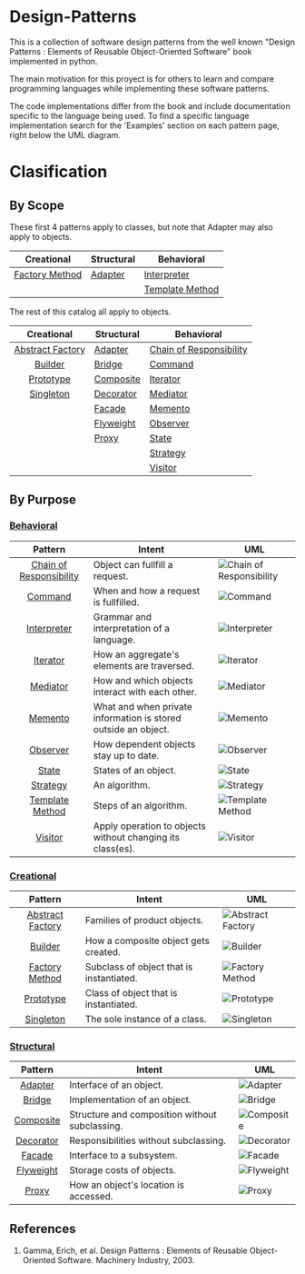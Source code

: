 # Design-Patterns
This is a collection of software design patterns from the well known "Design Patterns : Elements of Reusable Object-Oriented Software" book implemented in python.

The main motivation for this proyect is for others to learn and compare programming languages while implementing these software patterns.

The code implementations differ from the book and include documentation specific to the language being used. To find a specific language implementation search for the 'Examples' section on each pattern page, right below the UML diagram.

# Clasification

## By Scope

These first 4 patterns apply to classes, but note that Adapter may also apply to objects.

Creational           | Structural   | Behavioral
:------------------: | ------------ | -------------------
[Factory Method][13] | [Adapter][5] | [Interpreter][15]
|                    |              | [Template Method][25]

The rest of this catalog all apply to objects.

Creational            | Structural      | Behavioral
:-------------------: | --------------- | -------------------
[Abstract Factory][4] | [Adapter][5]    | [Chain of Responsibility][8]
[Builder][7]          | [Bridge][6]     | [Command][9]
[Prototype][20]       | [Composite][10] | [Iterator][16]
[Singleton][22]       | [Decorator][11] | [Mediator][17]
|                     | [Facade][12]    | [Memento][18]
|                     | [Flyweight][14] | [Observer][19]
|                     | [Proxy][21]     | [State][23]
|                     |                 | [Strategy][24]
|                     |                 | [Visitor][26]

## By Purpose
### [Behavioral][1]
Pattern                      | Intent | UML
:--------------------------: | ------ | ------
[Chain of Responsibility][8] | Object can fullfill a request.                                 | ![Chain of Responsibility][31]
[Command][9]                 | When and how a request is fullfilled.                          | ![Command][32]
[Interpreter][15]            | Grammar and interpretation of a language.                      | ![Interpreter][38]
[Iterator][16]               | How an aggregate's elements are traversed.                     | ![Iterator][39]
[Mediator][17]               | How and which objects interact with each other.                | ![Mediator][40]
[Memento][18]                | What and when private information is stored outside an object. | ![Memento][41]
[Observer][19]               | How dependent objects stay up to date.                         | ![Observer][42]
[State][23]                  | States of an object.                                           | ![State][46]
[Strategy][24]               | An algorithm.                                                  | ![Strategy][47]
[Template Method][25]        | Steps of an algorithm.                                         | ![Template Method][48]
[Visitor][26]                | Apply operation to objects without changing its class(es).     | ![Visitor][49]

### [Creational][2]
Pattern          | Intent | UML
:-------------------: | ------ | ------
[Abstract Factory][4] | Families of product objects.             | ![Abstract Factory][27]
[Builder][7]          | How a composite object gets created.     | ![Builder][30]
[Factory Method][13]  | Subclass of object that is instantiated. | ![Factory Method][36]
[Prototype][20]       | Class of object that is instantiated.    | ![Prototype][43]
[Singleton][22]       | The sole instance of a class.            | ![Singleton][45]

### [Structural][3]
Pattern                             | Intent | UML
:-------------: | ------ | ------
[Adapter][5]    | Interface of an object.                        | ![Adapter][28]
[Bridge][6]     | Implementation of an object.                   | ![Bridge][29]
[Composite][10]  | Structure and composition without subclassing. | ![Composite][33]
[Decorator][11]  | Responsibilities without subclassing.          | ![Decorator][34]
[Facade][12]     | Interface to a subsystem.                      | ![Facade][35]
[Flyweight][14] | Storage costs of objects.                      | ![Flyweight][37]
[Proxy][21]     | How an object's location is accessed.          | ![Proxy][44]


[1]: ./readmes/behavioral.md
[2]: ./readmes/creational.md
[3]: ./readmes/structural.md

[4]: ./readmes/abstract.md
[5]: ./readmes/adapter.md
[6]: ./readmes/bridge.md
[7]: ./readmes/builder.md
[8]: ./readmes/chain.md
[9]: ./readmes/command.md
[10]: ./readmes/composite.md
[11]: ./readmes/decorator.md
[12]: ./readmes/facade.md
[13]: ./readmes/factory.md
[14]: ./readmes/flyweight.md
[15]: ./readmes/interpreter.md
[16]: ./readmes/iterator.md
[17]: ./readmes/mediator.md
[18]: ./readmes/memento.md
[19]: ./readmes/observer.md
[20]: ./readmes/prototype.md
[21]: ./readmes/proxy.md
[22]: ./readmes/singleton.md
[23]: ./readmes/state.md
[24]: ./readmes/strategy.md
[25]: ./readmes/template.md
[26]: ./readmes/visitor.md

[27]: http://www.plantuml.com/plantuml/proxy?cache=no&src=https://raw.githubusercontent.com/rcavaz/Design-Patterns/feature/python/uml/abstract.uml
[28]: http://www.plantuml.com/plantuml/proxy?cache=no&src=https://raw.githubusercontent.com/rcavaz/Design-Patterns/feature/python/uml/adapter.uml
[29]: http://www.plantuml.com/plantuml/proxy?cache=no&src=https://raw.githubusercontent.com/rcavaz/Design-Patterns/feature/python/uml/bridge.uml
[30]: http://www.plantuml.com/plantuml/proxy?cache=no&src=https://raw.githubusercontent.com/rcavaz/Design-Patterns/feature/python/uml/builder.uml
[31]: http://www.plantuml.com/plantuml/proxy?cache=no&src=https://raw.githubusercontent.com/rcavaz/Design-Patterns/feature/python/uml/chain.uml
[32]: http://www.plantuml.com/plantuml/proxy?cache=no&src=https://raw.githubusercontent.com/rcavaz/Design-Patterns/feature/python/uml/command.uml
[33]: http://www.plantuml.com/plantuml/proxy?cache=no&src=https://raw.githubusercontent.com/rcavaz/Design-Patterns/feature/python/uml/composite.uml
[34]: http://www.plantuml.com/plantuml/proxy?cache=no&src=https://raw.githubusercontent.com/rcavaz/Design-Patterns/feature/python/uml/decorator.uml
[35]: http://www.plantuml.com/plantuml/proxy?cache=no&src=https://raw.githubusercontent.com/rcavaz/Design-Patterns/feature/python/uml/facade.uml
[36]: http://www.plantuml.com/plantuml/proxy?cache=no&src=https://raw.githubusercontent.com/rcavaz/Design-Patterns/feature/python/uml/factory.uml
[37]: http://www.plantuml.com/plantuml/proxy?cache=no&src=https://raw.githubusercontent.com/rcavaz/Design-Patterns/feature/python/uml/flyweight.uml
[38]: http://www.plantuml.com/plantuml/proxy?cache=no&src=https://raw.githubusercontent.com/rcavaz/Design-Patterns/feature/python/uml/interpreter.uml
[39]: http://www.plantuml.com/plantuml/proxy?cache=no&src=https://raw.githubusercontent.com/rcavaz/Design-Patterns/feature/python/uml/iterator.uml
[40]: http://www.plantuml.com/plantuml/proxy?cache=no&src=https://raw.githubusercontent.com/rcavaz/Design-Patterns/feature/python/uml/mediator.uml
[41]: http://www.plantuml.com/plantuml/proxy?cache=no&src=https://raw.githubusercontent.com/rcavaz/Design-Patterns/feature/python/uml/memento.uml
[42]: http://www.plantuml.com/plantuml/proxy?cache=no&src=https://raw.githubusercontent.com/rcavaz/Design-Patterns/feature/python/uml/observer.uml
[43]: http://www.plantuml.com/plantuml/proxy?cache=no&src=https://raw.githubusercontent.com/rcavaz/Design-Patterns/feature/python/uml/prototype.uml
[44]: http://www.plantuml.com/plantuml/proxy?cache=no&src=https://raw.githubusercontent.com/rcavaz/Design-Patterns/feature/python/uml/proxy.uml
[45]: http://www.plantuml.com/plantuml/proxy?cache=no&src=https://raw.githubusercontent.com/rcavaz/Design-Patterns/feature/python/uml/singleton.uml
[46]: http://www.plantuml.com/plantuml/proxy?cache=no&src=https://raw.githubusercontent.com/rcavaz/Design-Patterns/feature/python/uml/state.uml
[47]: http://www.plantuml.com/plantuml/proxy?cache=no&src=https://raw.githubusercontent.com/rcavaz/Design-Patterns/feature/python/uml/strategy.uml
[48]: http://www.plantuml.com/plantuml/proxy?cache=no&src=https://raw.githubusercontent.com/rcavaz/Design-Patterns/feature/python/uml/template.uml
[49]: http://www.plantuml.com/plantuml/proxy?cache=no&src=https://raw.githubusercontent.com/rcavaz/Design-Patterns/feature/python/uml/visitor.uml

## References
1. Gamma, Erich, et al. Design Patterns : Elements of Reusable Object-Oriented Software. Machinery Industry, 2003.
